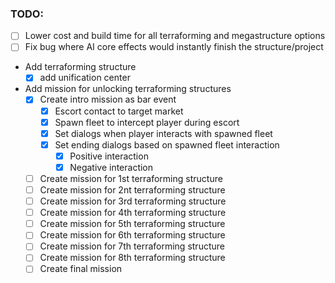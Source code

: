### TODO:
- [ ] Lower cost and build time for all terraforming and megastructure options
- [ ] Fix bug where AI core effects would instantly finish the structure/project
- Add terraforming structure
  - [x] add unification center
- Add mission for unlocking terraforming structures
  - [x] Create intro mission as bar event
    - [x] Escort contact to target market
    - [x] Spawn fleet to intercept player during escort
    - [x] Set dialogs when player interacts with spawned fleet
    - [x] Set ending dialogs based on spawned fleet interaction
      - [x] Positive interaction
      - [x] Negative interaction
  - [ ] Create mission for 1st terraforming structure
  - [ ] Create mission for 2nt terraforming structure
  - [ ] Create mission for 3rd terraforming structure
  - [ ] Create mission for 4th terraforming structure
  - [ ] Create mission for 5th terraforming structure
  - [ ] Create mission for 6th terraforming structure
  - [ ] Create mission for 7th terraforming structure
  - [ ] Create mission for 8th terraforming structure
  - [ ] Create final mission